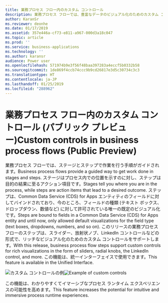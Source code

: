 ```yaml
---
title: 業務プロセス フロー内のカスタム コントロール
description: 業務プロセス フローでは、豊富なデータのビジュアル化のためのカスタム コントロールがサポートされます
author: KaranSr
ms.reviewer: deonhe
ms.date: 01/17/2019
ms.assetid: 357e446a-cf73-e811-a967-000d3a18c047
ms.topic: article
ms.prod: ''
ms.service: business-applications
ms.technology: ''
ms.author: karansr
audience: Power user
ms.openlocfilehash: 571974b9e3f56f48baa397283a4eccf5b0332b58
ms.sourcegitcommit: 1de869f4ccb74ccc9b9cd26817e3d5c30734c3c3
ms.translationtype: HT
ms.contentlocale: ja-JP
ms.lasthandoff: 01/25/2019
ms.locfileid: "288962"
---
```

# <a name="custom-controls-in-business-process-flows-public-preview"></a><span data-ttu-id="40f58-103">業務プロセス フロー内のカスタム コントロール (パブリック プレビュー)</span><span class="sxs-lookup"><span data-stu-id="40f58-103">Custom controls in business process flows (Public Preview)</span></span>





<span data-ttu-id="40f58-104">業務プロセス フローでは、ステージとステップで作業を行う手順がガイドされます。</span><span class="sxs-lookup"><span data-stu-id="40f58-104">Business process flows provide a guided way to get work done in stages and steps.</span></span> <span data-ttu-id="40f58-105">ステージはプロセス内での位置を示すのに対し、ステップは目的の結果に至るアクション項目です。</span><span class="sxs-lookup"><span data-stu-id="40f58-105">Stages tell you where you are in the process, while steps are action items that lead to a desired outcome.</span></span> <span data-ttu-id="40f58-106">ステップは、Common Data Service (CDS) for Apps エンティティのフィールドに対してバインドされており、今のところ、フィールドの種類 (テキスト ボックス、ドロップダウン、数値など) に対して許可されている唯一の既定のビジュアル化です。</span><span class="sxs-lookup"><span data-stu-id="40f58-106">Steps are bound to fields in a Common Data Service (CDS) for Apps entity and until now, only allowed default visualizations for the field type (text boxes, dropdowns, numbers, and so on).</span></span> <span data-ttu-id="40f58-107">このリリースの業務プロセス フローのステップは、スライダー、放射状ノブ、LinkedIn コントロールなどの形式で、リッチなビジュアル化のためのカスタム コントロールをサポートします。</span><span class="sxs-lookup"><span data-stu-id="40f58-107">With this release, business process flow steps support custom controls for rich visualizations in the form of sliders, radial knobs, the LinkedIn control, and more.</span></span> <span data-ttu-id="40f58-108">この機能は、統一インターフェイスで使用できます。</span><span class="sxs-lookup"><span data-stu-id="40f58-108">This feature is available in the Unified Interface.</span></span>


<span data-ttu-id="40f58-109">![カスタム コントロールの例](media/custom-controls_01.png "カスタム コントロールの例")</span><span class="sxs-lookup"><span data-stu-id="40f58-109">![Example of custom controls](media/custom-controls_01.png "Example of custom controls")</span></span>

<span data-ttu-id="40f58-110">この機能は、わかりやすくてイマーシブなプロセス ランタイム エクスペリエンスの可能性を高めます。</span><span class="sxs-lookup"><span data-stu-id="40f58-110">This feature increases the potential for intuitive and immersive process runtime experiences.</span></span>
